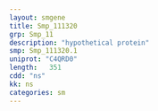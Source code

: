 ```yaml
---
layout: smgene
title: Smp_111320
grp: Smp_11
description: "hypothetical protein"
smp: Smp_111320.1
uniprot: "C4QRD0"
length:   351
cdd: "ns"
kk: ns
categories: sm
---
```

